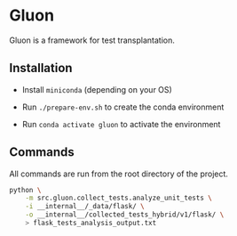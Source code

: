 # Gluon

Gluon is a framework for test transplantation.

## Installation

- Install `miniconda` (depending on your OS)

- Run `./prepare-env.sh` to create the conda environment

- Run `conda activate gluon` to activate the environment

## Commands

All commands are run from the root directory of the project.

```bash
python \
    -m src.gluon.collect_tests.analyze_unit_tests \
    -i __internal__/_data/flask/ \
    -o __internal__/collected_tests_hybrid/v1/flask/ \
    > flask_tests_analysis_output.txt
```
